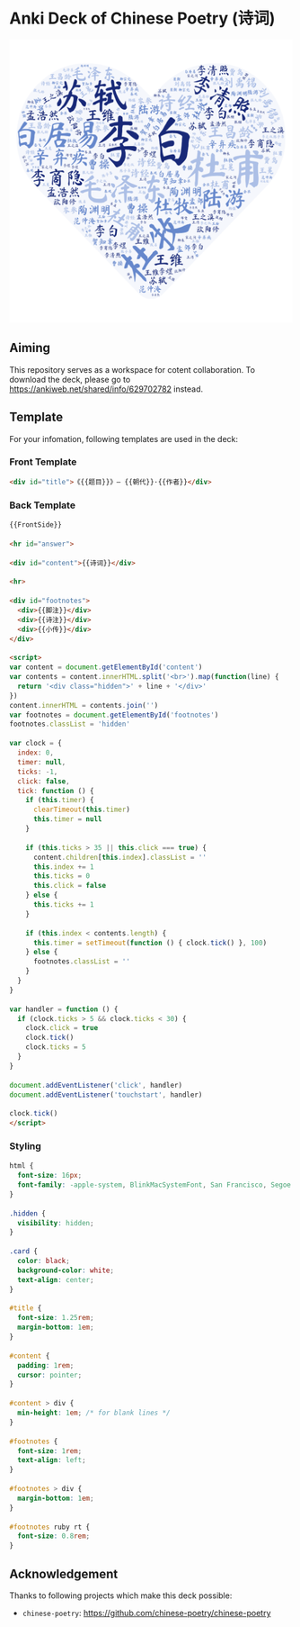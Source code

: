 # Anki Deck of Chinese Poetry (诗词)

![](./wordcloud.png)

## Aiming

This repository serves as a workspace for cotent collaboration. To download
the deck, please go to https://ankiweb.net/shared/info/629702782 instead.

## Template

For your infomation, following templates are used in the deck:

### Front Template

```html
<div id="title">《{{题目}}》— {{朝代}}·{{作者}}</div>
```

### Back Template

```html
{{FrontSide}}

<hr id="answer">

<div id="content">{{诗词}}</div>

<hr>

<div id="footnotes">
  <div>{{脚注}}</div>
  <div>{{诗注}}</div>
  <div>{{小传}}</div>
</div>

<script>
var content = document.getElementById('content')
var contents = content.innerHTML.split('<br>').map(function(line) {
  return '<div class="hidden">' + line + '</div>'
})
content.innerHTML = contents.join('')
var footnotes = document.getElementById('footnotes')
footnotes.classList = 'hidden'

var clock = {
  index: 0,
  timer: null,
  ticks: -1,
  click: false,
  tick: function () {
    if (this.timer) {
      clearTimeout(this.timer)
      this.timer = null
    }

    if (this.ticks > 35 || this.click === true) {
      content.children[this.index].classList = ''
      this.index += 1
      this.ticks = 0
      this.click = false
    } else {
      this.ticks += 1
    }

    if (this.index < contents.length) {
      this.timer = setTimeout(function () { clock.tick() }, 100)
    } else {
      footnotes.classList = ''
    }
  }
}

var handler = function () {
  if (clock.ticks > 5 && clock.ticks < 30) {
    clock.click = true
    clock.tick()
    clock.ticks = 5
  }
}

document.addEventListener('click', handler)
document.addEventListener('touchstart', handler)

clock.tick()
</script>
```

### Styling

```css
html {
  font-size: 16px;
  font-family: -apple-system, BlinkMacSystemFont, San Francisco, Segoe UI, Roboto, Helvetica Neue, sans-serif;
}

.hidden {
  visibility: hidden;
}

.card {
  color: black;
  background-color: white;
  text-align: center;
}

#title {
  font-size: 1.25rem;
  margin-bottom: 1em;
}

#content {
  padding: 1rem;
  cursor: pointer;
}

#content > div {
  min-height: 1em; /* for blank lines */
}

#footnotes {
  font-size: 1rem;
  text-align: left;
}

#footnotes > div {
  margin-bottom: 1em;
}

#footnotes ruby rt {
  font-size: 0.8rem;
}
```

## Acknowledgement

Thanks to following projects which make this deck possible:

- `chinese-poetry`: https://github.com/chinese-poetry/chinese-poetry
